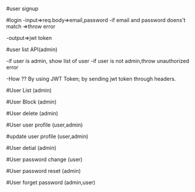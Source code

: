 #user signup




#login
 -input=>req.body=>email,password
    -if email and password doens't match =>throw error

 -output=>jwt token

 #user list API(admin)

 -if user is admin, show list of user
 -if user is not admin,throw unauthorized error

 -How ?? By using JWT Token; by sending jwt token through headers.



#User List (admin)

#User Block (admin)

#User delete (admin)


#User user profile (user,admin)

#update user profile (user,admin)


#User detial (admin)

#User password change (user)

#User password reset (admin)

#User forget password (admin,user)


































































